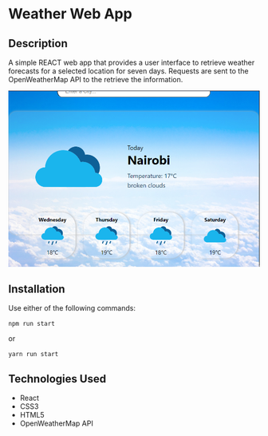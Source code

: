 # Weather Web App 

## Description

A simple REACT web app that provides a user interface to retrieve weather forecasts for a selected location for seven days. Requests are sent to the OpenWeatherMap API to the retrieve the information.

![Alt text](screenshot.png)

## Installation

Use either of the following commands:

    npm run start

or 

    yarn run start

## Technologies Used

- React
- CSS3
- HTML5
- OpenWeatherMap API
